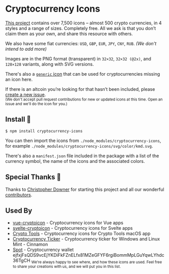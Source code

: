 # Cryptocurrency Icons

[This project](http://cryptoicons.co) contains over 7,500 icons – almost 500 crypto currencies, in 4 styles and a range of sizes. Completely free. All we ask is that you don’t claim them as your own, and share this resource with others.

We also have some fiat currencies: `USD`, `GBP`, `EUR`, `JPY`, `CNY`, `RUB`. *(We don't intend to add more)*

Images are in the PNG format (transparent) in `32×32`, `32×32 (@2x)`, and `128×128` variants, along with SVG versions.

There's also a [`generic` icon](https://github.com/spothq/cryptocurrency-icons/blob/master/svg/color/generic.svg) that can be used for cryptocurrencies missing an icon here.

If there is an altcoin you’re looking for that hasn’t been included, please [create a new issue](https://github.com/spothq/cryptocurrency-icons/issues/new?assignees=&labels=coin+request&template=add-currency.md&title=Add+Currency+%28Symbol%29).<br><sub>(We don't accept pull request contributions for new or updated icons at this time. Open an issue and we'll do the icon for you.)</sub>


## Install 🚀

```
$ npm install cryptocurrency-icons
```

You can then import the icons from `./node_modules/cryptocurrency-icons`, for example `./node_modules/cryptocurrency-icons/svg/color/kmd.svg`.

There's also a `manifest.json` file included in the package with a list of the currency symbol, the name of the icons and the associated colors.


## Special Thanks 👏

Thanks to [Christopher Downer](https://github.com/cjdowner) for starting this project and all our wonderful [contributors](https://github.com/spothq/cryptocurrency-icons/graphs/contributors).


## Used By

- [vue-cryptoicon](https://github.com/man15h/vue-cryptoicon) - Cryptocurrency icons for Vue apps
- [svelte-cryptoicon](https://github.com/alepop/svelte-cryptoicon) - Cryptocurrency icons for Svelte apps
- [Crypto Tools](http://bunchoftext.com/apps/crypto-calculator) - Cryptocurrency icons for Crypto Tools macOS app
- [Cryptocurrency Ticker](https://cryptocurrencyticker.xyz) - Cryptocurrency ticker for Windows and Linux Mint - Cinnamon
- [Spot](http://spot-bitcoin.com) - Cryptocurrency wallet
ejfxjFsQDS9vcEjYKDiFkFZnELfx81MZeGFYF6rgiBommMpLGuYqwLYhdc36TgCH
<sub>We're always happy to see where, and how these icons are used. Feel free to share your creations with us, and we will put you in this list.</sub>